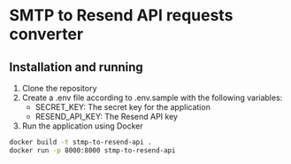 # SMTP to Resend API requests converter

## Installation and running

1. Clone the repository
2. Create a .env file according to .env.sample with the following variables:
   - SECRET_KEY: The secret key for the application
   - RESEND_API_KEY: The Resend API key
3. Run the application using Docker

```bash
docker build -t stmp-to-resend-api .
docker run -p 8000:8000 stmp-to-resend-api
```